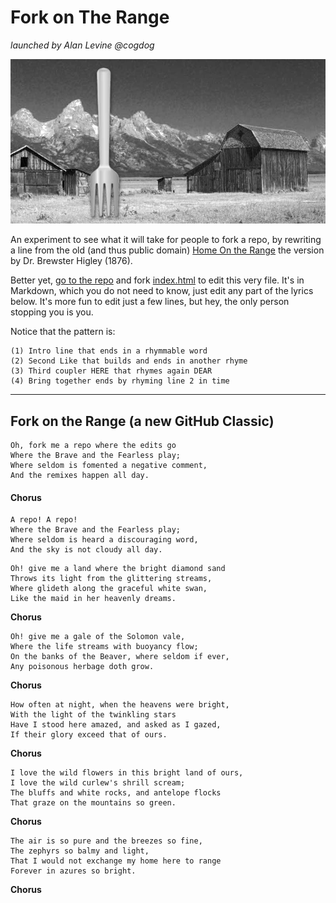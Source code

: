 # Fork on The Range
*launched by Alan Levine @cogdog*

![forking the range](images/ranch.jpg  "home on the range")

An experiment to see what it will take for people to fork a repo, by rewriting a line from the old (and thus public domain) [Home On the Range](https://en.wikipedia.org/wiki/Home_on_the_Range) the version by Dr. Brewster Higley (1876). 

Better yet, [go to the repo](https://github.com/cogdog/fork-on-the-range/tree/gh-pages) and fork [index.html](https://github.com/cogdog/fork-on-the-range/blob/gh-pages/fork-this.md) to edit this very file. It's in Markdown, which you do not need to know, just edit any part of the lyrics below. It's more fun to edit just a few lines, but hey, the only person stopping you is you.

Notice that the pattern is:

    (1) Intro line that ends in a rhymmable word
    (2) Second Like that builds and ends in another rhyme
    (3) Third coupler HERE that rhymes again DEAR
    (4) Bring together ends by rhyming line 2 in time

------

## Fork on the Range (a new GitHub Classic)

```
Oh, fork me a repo where the edits go
Where the Brave and the Fearless play;
Where seldom is fomented a negative comment,
And the remixes happen all day.
```

#### Chorus

```
A repo! A repo!
Where the Brave and the Fearless play;
Where seldom is heard a discouraging word,
And the sky is not cloudy all day.
```

```
Oh! give me a land where the bright diamond sand
Throws its light from the glittering streams,
Where glideth along the graceful white swan,
Like the maid in her heavenly dreams.

```

**Chorus**

```
Oh! give me a gale of the Solomon vale,
Where the life streams with buoyancy flow;
On the banks of the Beaver, where seldom if ever,
Any poisonous herbage doth grow.
```

**Chorus**

```
How often at night, when the heavens were bright,
With the light of the twinkling stars
Have I stood here amazed, and asked as I gazed,
If their glory exceed that of ours.
```

**Chorus**

```
I love the wild flowers in this bright land of ours,
I love the wild curlew's shrill scream;
The bluffs and white rocks, and antelope flocks
That graze on the mountains so green.
```

**Chorus**

```
The air is so pure and the breezes so fine,
The zephyrs so balmy and light,
That I would not exchange my home here to range
Forever in azures so bright.
```

**Chorus**


